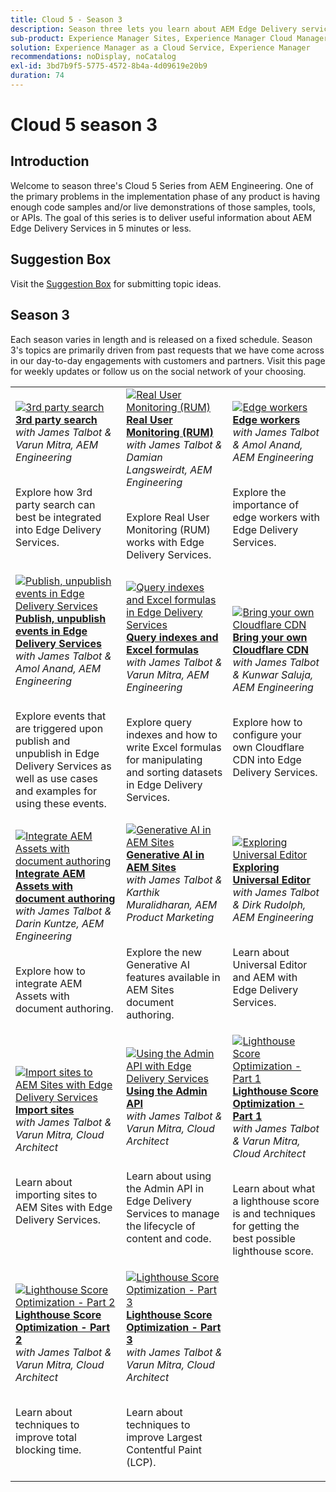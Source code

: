 ```yaml
---
title: Cloud 5 - Season 3
description: Season three lets you learn about AEM Edge Delivery service through in-depth interviews with experts who have worked on complicated projects
sub-product: Experience Manager Sites, Experience Manager Cloud Manager, Experience Manager Assets
solution: Experience Manager as a Cloud Service, Experience Manager
recommendations: noDisplay, noCatalog
exl-id: 3bd7b9f5-5775-4572-8b4a-4d09619e20b9
duration: 74
---
```

# Cloud 5 season 3

## Introduction

Welcome to season three's Cloud 5 Series from AEM Engineering. One of the primary problems in the implementation phase of any product is having enough code samples and/or live demonstrations of those samples, tools, or APIs. The goal of this series is to deliver useful information about AEM Edge Delivery Services in 5 minutes or less.

## Suggestion Box

Visit the [Suggestion Box](https://forms.office.com/r/74P5Xz4UH0) for submitting topic ideas.

## Season 3

Each season varies in length and is released on a fixed schedule. Season 3's topics are primarily driven from past requests that we have come across in our day-to-day engagements with customers and partners. Visit this page for weekly updates or follow us on the social network of your choosing.

<table>
    <tr>
        <td>
            <a href="./season-3/cloud5-3rd-party-search.md">
                <img alt="3rd party search" src="https://video.tv.adobe.com/v/3427040?format=jpeg"/>
            </a>
            <div>
                <a href="./season-3/cloud5-3rd-party-search.md">
                <strong>3rd party search</strong></a>        
                <br/><em>with James Talbot & Varun Mitra, AEM Engineering</em>
            </div>
            <p>
                <br/>
                Explore how 3rd party search can best be integrated into Edge Delivery Services.
            </p>
        </td>   
        <td>
            <a href="./season-3/cloud5-rum.md">
                <img alt="Real User Monitoring (RUM)" src="https://video.tv.adobe.com/v/3427495?format=jpeg"/>
            </a>
            <div>
                <a href="./season-3/cloud5-rum.md">
                <strong>Real User Monitoring (RUM)</strong></a>        
                <br/><em>with James Talbot & Damian Langsweirdt, AEM Engineering</em>
            </div>
            <p>
                <br/>
                Explore Real User Monitoring (RUM) works with Edge Delivery Services.
            </p>
        </td>   
        <!--
        <td>
            <a href="./season-3/cloud5-rum-explorer.md">
                <img alt="Real User Monitoring (RUM) Explorer" src="https://video.tv.adobe.com/v/3429772?format=jpeg"/>
            </a>
            <div>
                <a href="./season-3/cloud5-rum-explorer.md">
                <strong>Real User Monitoring (RUM) Explorer</strong></a>        
                <br/><em>with James Talbot & Damian Langsweirdt, AEM Engineering</em>
            </div>
            <p>
                <br/>
                Learn about Real User Monitoring (RUM) Explorer and how to access it.
            </p>
        </td>   
        -->
        <td>
            <a href="./season-3/cloud5-edge-workers.md">
                <img alt="Edge workers" src="https://video.tv.adobe.com/v/3427589?format=jpeg"/>
            </a>
            <div>
                <a href="./season-3/cloud5-edge-workers.md">
                <strong>Edge workers</strong></a>        
                <br/><em>with James Talbot & Amol Anand, AEM Engineering</em>
            </div>
            <p>
                <br/>
                Explore the importance of edge workers with Edge Delivery Services.
            </p>
        </td>   
    </tr>
    <tr>
        <td>
            <a href="./season-3/cloud5-publish-events.md">
                <img alt="Publish, unpublish events in Edge Delivery Services" src="https://video.tv.adobe.com/v/3427681?format=jpeg"/>
            </a>
            <div>
                <a href="./season-3/cloud5-publish-events.md">
                <strong>Publish, unpublish events in Edge Delivery Services</strong></a>        
                <br/><em>with James Talbot & Amol Anand, AEM Engineering</em>
            </div>
            <p>
                <br/>
                Explore events that are triggered upon publish and unpublish in Edge Delivery Services as well as use cases and examples for using these events.
            </p>
        </td>  
        <td>
            <a href="./season-3/cloud5-query-indexes.md">
                <img alt="Query indexes and Excel formulas in Edge Delivery Services" src="https://video.tv.adobe.com/v/3427787?format=jpeg"/>
            </a>
            <div>
                <a href="./season-3/cloud5-query-indexes.md">
                <strong>Query indexes and Excel formulas </strong></a>        
                <br/><em>with James Talbot & Varun Mitra, AEM Engineering</em>
            </div>
            <p>
                <br/>
                Explore query indexes and how to write Excel formulas for manipulating and sorting datasets in Edge Delivery Services.
            </p>
        </td>  
        <td>
            <a href="./season-3/cloud5-byo-cloudflare-cdn.md">
                <img alt="Bring your own Cloudflare CDN" src="https://video.tv.adobe.com/v/3428100?format=jpeg"/>
            </a>
            <div>
                <a href="./season-3/cloud5-byo-cloudflare-cdn.md">
                <strong>Bring your own Cloudflare CDN</strong></a>        
                <br/><em>with James Talbot & Kunwar Saluja, AEM Engineering</em>
            </div>
            <p>
                <br/>
                Explore how to configure your own Cloudflare CDN into Edge Delivery Services.
            </p>
        </td>           
    </tr>  
    <tr>
        <td>
            <a href="./season-3/cloud5-integrate-assets.md">
                <img alt="Integrate AEM Assets with document authoring" src="https://video.tv.adobe.com/v/3428302?format=jpeg"/>
            </a>
            <div>
                <a href="./season-3/cloud5-integrate-assets.md">
                <strong>Integrate AEM Assets with document authoring</strong></a>        
                <br/><em>with James Talbot & Darin Kuntze, AEM Engineering</em>
            </div>
            <p>
                <br/>
                Explore how to integrate AEM Assets with document authoring.
            </p>
        </td>        
        <td>
            <a href="./season-3/cloud5-generative-ai-for-aem-sites.md">
                <img alt="Generative AI in AEM Sites" src="https://video.tv.adobe.com/v/3428436?format=jpeg"/>
            </a>
            <div>
                <a href="./season-3/cloud5-generative-ai-for-aem-sites.md">
                <strong>Generative AI in AEM Sites</strong></a>        
                <br/><em>with James Talbot & Karthik Muralidharan, AEM Product Marketing</em>
            </div>
            <p>
                <br/>                
                Explore the new Generative AI features available in AEM Sites document authoring.
            </p>
        </td>                
        <td>
            <a href="./season-3/cloud5-exploring-universal-editor.md">
                <img alt="Exploring Universal Editor" src="https://video.tv.adobe.com/v/3429656?format=jpeg"/>
            </a>
            <div>
                <a href="./season-3/cloud5-exploring-universal-editor.md">
                <strong>Exploring Universal Editor</strong></a>        
                <br/><em>with James Talbot & Dirk Rudolph, AEM Engineering</em>
            </div>
            <p>
                <br/>                
                 Learn about Universal Editor and AEM with Edge Delivery Services.
            </p>
        </td>
    </tr>  
    <tr>
        <td>
            <a href="./season-3/cloud5-import-sites-to-edge-delivery-services.md">
                <img alt="Import sites to AEM Sites with Edge Delivery Services" 
                     src="https://video.tv.adobe.com/v/3431603?format=jpeg"/>
            </a>
            <div>
                <a href="./season-3/cloud5-import-sites-to-edge-delivery-services.md">
                <strong>Import sites</strong></a>        
                <br/><em>with James Talbot & Varun Mitra, Cloud Architect</em>
            </div>
            <p>
                <br/>                
                 Learn about importing sites to AEM Sites with Edge Delivery Services.
            </p>
        </td>
        <td>
            <a href="./season-3/cloud5-using-admin-api.md">
                <img alt="Using the Admin API with Edge Delivery Services" 
                     src="https://video.tv.adobe.com/v/3433158?format=jpeg"/>
            </a>
            <div>
                <a href="./season-3/cloud5-using-admin-api.md">
                <strong>Using the Admin API</strong></a>        
                <br/><em>with James Talbot & Varun Mitra, Cloud Architect</em>
            </div>
            <p>
                <br/>                
                 Learn about using the Admin API in Edge Delivery Services to manage the lifecycle of content and code.
            </p>
        </td>   
        <td>
            <a href="./season-3/cloud5-lighthouse-score-optimization-part1.md">
                <img alt="Lighthouse Score Optimization - Part 1" 
                     src="https://video.tv.adobe.com/v/3433378?format=jpeg"/>
            </a>
            <div>
                <a href="./season-3/cloud5-lighthouse-score-optimization-part1.md">
                <strong>Lighthouse Score Optimization - Part 1</strong></a>
                <br/><em>with James Talbot & Varun Mitra, Cloud Architect</em>
            </div>
            <p>
                <br/>                
                 Learn about what a lighthouse score is and techniques for getting the best possible lighthouse score.
            </p>
        </td>            
    </tr> 
    <tr>
        <td>
            <a href="./season-3/cloud5-lighthouse-score-optimization-part2.md">
                <img alt="Lighthouse Score Optimization - Part 2"
                     src="https://video.tv.adobe.com/v/3434042?format=jpeg"/>
            </a>
            <div>
                <a href="./season-3/cloud5-lighthouse-score-optimization-part2.md">
                <strong>Lighthouse Score Optimization - Part 2</strong></a>
                <br/><em>with James Talbot & Varun Mitra, Cloud Architect</em>
            </div>
            <p>
                <br/>                
                 Learn about techniques to improve total blocking time.
            </p>
        </td>            
        <td>
            <a href="./season-3/cloud5-lighthouse-score-optimization-part3.md">
                <img alt="Lighthouse Score Optimization - Part 3"
                     src="https://video.tv.adobe.com/v/3435001?format=jpeg"/>
            </a>
            <div>
                <a href="./season-3/cloud5-lighthouse-score-optimization-part3.md">
                <strong>Lighthouse Score Optimization - Part 3</strong></a>
                <br/><em>with James Talbot & Varun Mitra, Cloud Architect</em>
            </div>
            <p>
                <br/>                
                 Learn about techniques to improve Largest Contentful Paint (LCP).
            </p>
        </td>            
    </tr>        
</table>
